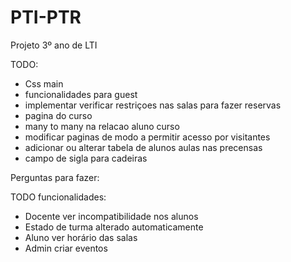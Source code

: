 # PTI-PTR
Projeto 3º ano de LTI

TODO:
- Css main
- funcionalidades para guest
- implementar verificar restriçoes nas salas para fazer reservas
- pagina do curso
- many to many na relacao aluno curso
- modificar paginas de modo a permitir acesso por visitantes
- adicionar ou alterar tabela de alunos aulas nas precensas
- campo de sigla para cadeiras

Perguntas para fazer:

TODO funcionalidades:
- Docente ver incompatibilidade nos alunos
- Estado de turma alterado automaticamente
- Aluno ver horário das salas
- Admin criar eventos
